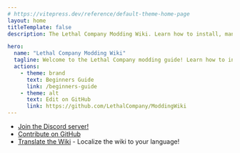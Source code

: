 ```yaml
---
# https://vitepress.dev/reference/default-theme-home-page
layout: home
titleTemplate: false
description: The Lethal Company Modding Wiki. Learn how to install, manage, and create mods for Lethal Company!

hero:
  name: "Lethal Company Modding Wiki"
  tagline: Welcome to the Lethal Company modding guide! Learn how to install, manage, and create mods for Lethal Company!
  actions:
    - theme: brand
      text: Beginners Guide
      link: /beginners-guide
    - theme: alt
      text: Edit on GitHub
      link: https://github.com/LethalCompany/ModdingWiki
---
```


<script setup lang="ts">
  import Home from './.vitepress/components/Home.vue'
  import HomeGroup from './.vitepress/components/HomeGroup.vue'
  import HomeItem from './.vitepress/components/HomeItem.vue'
  import HomeLinks from './.vitepress/components/HomeLinks.vue'
</script>

<Home>
  <HomeGroup title="Installing Mods">
    <HomeItem name="Beginners guide" href="./beginners-guide" />
    <HomeItem name="Using r2modman" href="./installation/installing-r2modman" />
    <HomeItem name="Sharing r2modman profiles" href="./installation/syncing-mods" />
    <HomeItem name="Configuring mods" href="./installation/configuration" />
  </HomeGroup>

  <HomeGroup title="Creating Mods">
    <HomeItem name="Initial modding setup" href="./modding/initial-setup" />
    <HomeItem name="Modding APIs overview" href="./apis/modding-apis" />
    <HomeItem name="Publishing your mod" href="./modding/publishing-your-mod" />
  </HomeGroup>

  <HomeGroup title="Other Resources">
    <HomeItem name="Frequently Asked Questions" href="./extras/faq" />
    <HomeItem name="Contributing translations" href="./translation/translating-the-wiki" />
    <HomeItem name="About" href="./extras/about" />
  </HomeGroup>
</Home>

<HomeLinks>

- [Join the Discord server!](https://discord.gg/nYcQFEpXfU)
- [Contribute on GitHub](https://github.com/LethalCompany/ModdingWiki)
- [Translate the Wiki](./translation/translating-the-wiki.html) - Localize the wiki to your language!

</HomeLinks>
